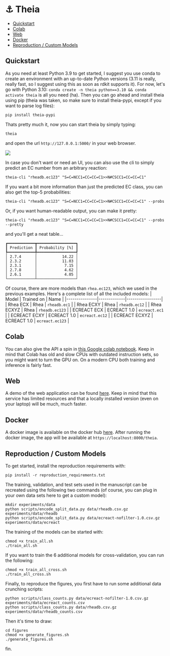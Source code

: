 # :anchor: Theia

- <a href="#quickstart">Quickstart</a>
- <a href="#colab">Colab</a>
- <a href="#web">Web</a>
- <a href="#docker">Docker</a>
- <a href="#reproduction--custom-models">Reproduction / Custom Models</a>

## Quickstart
As you need at least Python 3.9 to get started, I suggest you use conda to create an environment with an up-to-date Python versions (3.11 is really, really fast, so I suggest using this as soon as rdkit supports it). For now, let's go with Python 3.10: `conda create -n theia python==3.10 && conda activate theia` is all you need (ha). Then you can go ahead and install theia using pip (theia was taken, so make sure to install theia-pypi, except if you want to parse log files):
```
pip install theia-pypi
```
Thats pretty much it, now you can start theia by simply typing:
```
theia
```
and open the url `http://127.0.0.1:5000/` in your web browser. 

<img src="https://github.com/daenuprobst/theia/raw/main/img/demo.gif">

In case you don't want or need an UI, you can also use the cli to simply predict an EC number from an arbitrary reaction:
```
theia-cli "rheadb.ec123" "S=C=NCC1=CC=CC=C1>>N#CSCC1=CC=CC=C1"
```
If you want a bit more information than just the predicted EC class, you can also get the top-5 probabilities:
```
theia-cli "rheadb.ec123" "S=C=NCC1=CC=CC=C1>>N#CSCC1=CC=CC=C1" --probs
```
Or, if you want human-readable output, you can make it pretty:
```
theia-cli "rheadb.ec123" "S=C=NCC1=CC=CC=C1>>N#CSCC1=CC=CC=C1" --probs --pretty
```
and you'll get a neat table...
```
┏━━━━━━━━━━━━┳━━━━━━━━━━━━━━━━━┓
┃ Prediction ┃ Probability [%] ┃
┡━━━━━━━━━━━━╇━━━━━━━━━━━━━━━━━┩
│ 2.7.4      │           14.22 │
│ 2.3.2      │           11.03 │
│ 2.3.1      │            7.15 │
│ 2.7.8      │            4.62 │
│ 2.6.1      │            4.05 │
└────────────┴─────────────────┘
```
Of course, there are more models than `rhea.ec123`, which we used in the previous examples. Here's a complete list of all the included models:
| Model         | Trained on  | Name            |
|---------------|-------------|-----------------|
| Rhea ECX      | Rhea        | `rheadb.ec1`    |
| Rhea ECXY     | Rhea        | `rheadb.ec12`   |
| Rhea ECXYZ    | Rhea        | `rheadb.ec123`  |
| ECREACT ECX   | ECREACT 1.0 | `ecreact.ec1`   |
| ECREACT ECXY  | ECREACT 1.0 | `ecreact.ec12`  |
| ECREACT ECXYZ | ECREACT 1.0 | `ecreact.ec123` |

## Colab
You can also give the API a spin in <a href="https://colab.research.google.com/drive/1QNIuoWp5QPjsC0X3oX4_ogLEcBrpVSEg?usp=sharing" target="_blank">this Google colab notebook</a>. Keep in mind that Colab has old and slow CPUs with outdated instruction sets, so you might want to turn the GPU on. On a modern CPU both training and inference is fairly fast.

## Web
A demo of the web application can be found <a href="https://lts2.epfl.ch/theia/">here</a>. Keep in mind that this service has limited resources and that a locally installed version (even on your laptop) will be much, much faster.

## Docker
A docker image is available on the docker hub <a href="https://hub.docker.com/r/daenuprobst/theia">here</a>. After running the docker image, the app will be available at `https://localhost:8000/theia`.

## Reproduction / Custom Models
To get started, install the reproduction requirements with:
```
pip install -r reproduction_requirements.txt
```
The training, validation, and test sets used in the manuscript can be recreated using the following two commands (of course, you can plug in your own data sets here to get a custom model):
```
mkdir experiments/data
python scripts/encode_split_data.py data/rheadb.csv.gz experiments/data/rheadb
python scripts/encode_split_data.py data/ecreact-nofilter-1.0.csv.gz experiments/data/ecreact
```
The training of the models can be started with:
```
chmod +x train_all.sh
./train_all.sh
```
If you want to train the 6 additional models for cross-validation, you can run the following:
```
chmod +x train_all_cross.sh
./train_all_cross.sh
```
Finally, to reproduce the figures, you first have to run some additional data crunching scripts:
```
python scripts/class_counts.py data/ecreact-nofilter-1.0.csv.gz experiments/data/ecreact_counts.csv
python scripts/class_counts.py data/rheadb.csv.gz experiments/data/rheadb_counts.csv
```
Then it's time to draw:
```
cd figures
chmod +x generate_figures.sh
./generate_figures.sh
```
fin.
